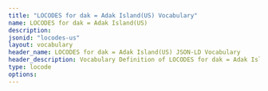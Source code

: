 ```yaml
---
title: "LOCODES for dak = Adak Island(US) Vocabulary"
name: LOCODES for dak = Adak Island(US) 
description: 
jsonid: "locodes-us"
layout: vocabulary
header_name: LOCODES for dak = Adak Island(US) JSON-LD Vocabulary
header_description: Vocabulary Definition of LOCODES for dak = Adak Island(US) semantics in HTML format. JSON-LD format is available at [locodes-us.jsonld](/vocabulary/locodes-us.jsonld)
type: locode
options:
---
```

